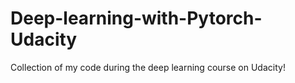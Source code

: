 # Deep-learning-with-Pytorch-Udacity
Collection of my code during the deep learning course on Udacity!

